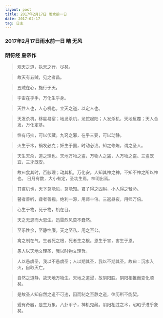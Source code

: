 ```yaml
---
layout: post
title: 2017年2月17日 雨水前一日
date: 2017-02-17
tag: 日志
---
```


### 2017年2月17日雨水前一日 晴 无风





### 阴符经   **皇帝作**

>  观天之道，执天之行，尽矣。

>  故天有五贼，见之者昌。

>  五贼在心，施行于天。

>宇宙在乎手，万化生乎身。

>天性人也，人心机也。立天之道，以定人也。

>天发杀机，移星易宿；地发杀机，龙蛇起陆；人发杀机，天地反覆；天人合发，万化定基。

>性有巧拙，可以伏藏。九窍之邪，在乎三要，可以动静。

>火生于木，祸发必克；奸生于国，时动必溃。知之修炼，谓之圣人。

>天生天杀，道之理也。天地万物之盗，万物人之盗，人万物之盗。三盗既宜，三才既安。

>故曰食其时，百骸理；动其机，万化安。人知其神之神，不知不神之所以神也。
>日月有数，大小有定，圣功生焉，神明出焉。

>其盗机也，天下莫能见，莫能知。君子得之固躬，小人得之轻命。

>瞽者善听，聋者善视。绝利一源，用师十倍。三返昼夜，用师万倍。

>心生于物，死于物，机在目。

>天之无恩而大恩生。迅雷烈风莫不蠢然。

>至乐性余，至静性廉。天之至私，用之至公。

>禽之制在气。生者死之根，死者生之根。恩生于害，害生于恩。

>愚人以天地文理圣，我以时物文理哲。

>人以愚虞圣，我以不愚虞圣；人以期其圣，我以不期其圣。故曰：沉水入火，自取灭亡。

>自然之道静，故天地万物生。天地之道浸，故阴阳胜。阴阳相推而变化顺矣。

>是故圣人知自然之道不可违，因而制之至静之道，律历所不能契。

>爰有奇器，是生万象，八卦甲子，神机鬼藏。阴阳相胜之术，昭昭乎进乎象矣。
